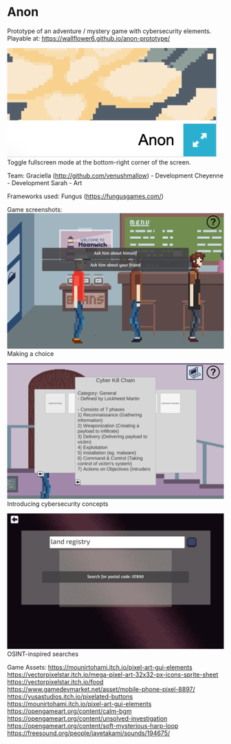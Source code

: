 # Anon

Prototype of an adventure / mystery game with cybersecurity elements.
Playable at: https://wallflower6.github.io/anon-prototype/ 

![alt text](https://github.com/wallflower6/anon-prototype/blob/main/readme-imgs/anon-fs.png?raw=true)
Toggle fullscreen mode at the bottom-right corner of the screen.

Team:
Graciella (http://github.com/venushmallow) - Development
Cheyenne - Development 
Sarah - Art

Frameworks used:
Fungus (https://fungusgames.com/)

Game screenshots:
![Making a choice](https://github.com/wallflower6/anon-prototype/blob/main/readme-imgs/anon-choice.png?raw=true)
Making a choice

![Cybersecurity concepts](https://github.com/wallflower6/anon-prototype/blob/main/readme-imgs/anon-details.png?raw=true)
Introducing cybersecurity concepts

![OSINT](https://github.com/wallflower6/anon-prototype/blob/main/readme-imgs/anon-info.png?raw=true)
OSINT-inspired searches

Game Assets:
https://mounirtohami.itch.io/pixel-art-gui-elements
https://vectorpixelstar.itch.io/mega-pixel-art-32x32-px-icons-sprite-sheet
https://vectorpixelstar.itch.io/food
https://www.gamedevmarket.net/asset/mobile-phone-pixel-8897/
https://yusastudios.itch.io/pixelated-buttons
https://mounirtohami.itch.io/pixel-art-gui-elements
https://opengameart.org/content/calm-bgm
https://opengameart.org/content/unsolved-investigation
https://opengameart.org/content/soft-mysterious-harp-loop
https://freesound.org/people/javetakami/sounds/194675/
